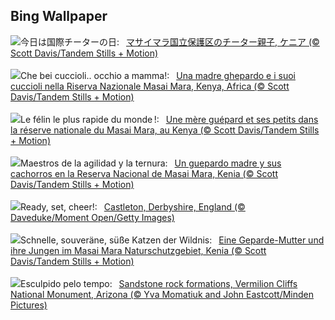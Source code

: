 ## Bing Wallpaper
![](https://www.bing.com/th?id=OHR.CheetahDay_JA-JP9363476313_UHD.jpg&w=1000)今日は国際チーターの日:&nbsp;&ensp;[マサイマラ国立保護区のチーター親子, ケニア (© Scott Davis/Tandem Stills + Motion)](https://www.bing.com/th?id=OHR.CheetahDay_JA-JP9363476313_UHD.jpg)
<br><br/>
![](https://www.bing.com/th?id=OHR.CheetahDay_IT-IT4081105352_UHD.jpg&w=1000)Che bei cuccioli.. occhio a mamma!:&nbsp;&ensp;[Una madre ghepardo e i suoi cuccioli nella Riserva Nazionale Masai Mara, Kenya, Africa (© Scott Davis/Tandem Stills + Motion)](https://www.bing.com/th?id=OHR.CheetahDay_IT-IT4081105352_UHD.jpg)
<br><br/>
![](https://www.bing.com/th?id=OHR.CheetahDay_FR-FR9981866703_UHD.jpg&w=1000)Le félin le plus rapide du monde !:&nbsp;&ensp;[Une mère guépard et ses petits dans la réserve nationale du Masai Mara, au Kenya (© Scott Davis/Tandem Stills + Motion)](https://www.bing.com/th?id=OHR.CheetahDay_FR-FR9981866703_UHD.jpg)
<br><br/>
![](https://www.bing.com/th?id=OHR.CheetahDay_ES-ES3203875908_UHD.jpg&w=1000)Maestros de la agilidad y la ternura:&nbsp;&ensp;[Un guepardo madre y sus cachorros en la Reserva Nacional de Masai Mara, Kenia (© Scott Davis/Tandem Stills + Motion)](https://www.bing.com/th?id=OHR.CheetahDay_ES-ES3203875908_UHD.jpg)
<br><br/>
![](https://www.bing.com/th?id=OHR.AdventSundayUK_EN-GB6836867238_UHD.jpg&w=1000)Ready, set, cheer!:&nbsp;&ensp;[Castleton, Derbyshire, England (© Daveduke/Moment Open/Getty Images)](https://www.bing.com/th?id=OHR.AdventSundayUK_EN-GB6836867238_UHD.jpg)
<br><br/>
![](https://www.bing.com/th?id=OHR.CheetahDay_DE-DE1860675444_UHD.jpg&w=1000)Schnelle, souveräne, süße Katzen der Wildnis:&nbsp;&ensp;[Eine Geparde-Mutter und ihre Jungen im Masai Mara Naturschutzgebiet, Kenia (© Scott Davis/Tandem Stills + Motion)](https://www.bing.com/th?id=OHR.CheetahDay_DE-DE1860675444_UHD.jpg)
<br><br/>
![](https://www.bing.com/th?id=OHR.VermilionCliffs_PT-BR9118201402_UHD.jpg&w=1000)Esculpido pelo tempo:&nbsp;&ensp;[Sandstone rock formations, Vermilion Cliffs National Monument, Arizona (© Yva Momatiuk and John Eastcott/Minden Pictures)](https://www.bing.com/th?id=OHR.VermilionCliffs_PT-BR9118201402_UHD.jpg)
<br><br/>
